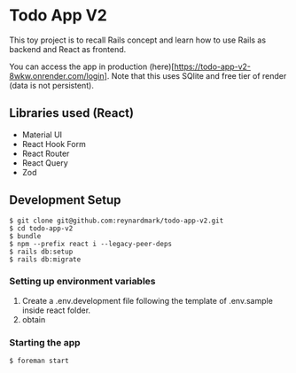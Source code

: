 # Todo App V2

This toy project is to recall Rails concept and learn how to use Rails as backend and React as frontend.

You can access the app in production (here)[https://todo-app-v2-8wkw.onrender.com/login]. Note that this uses SQlite and free tier of render (data is not persistent).

## Libraries used (React)

- Material UI
- React Hook Form
- React Router
- React Query
- Zod

## Development Setup

```
$ git clone git@github.com:reynardmark/todo-app-v2.git
$ cd todo-app-v2
$ bundle
$ npm --prefix react i --legacy-peer-deps
$ rails db:setup
$ rails db:migrate
```

### Setting up environment variables

1. Create a .env.development file following the template of .env.sample inside react folder.
2. obtain

### Starting the app

```
$ foreman start
```
